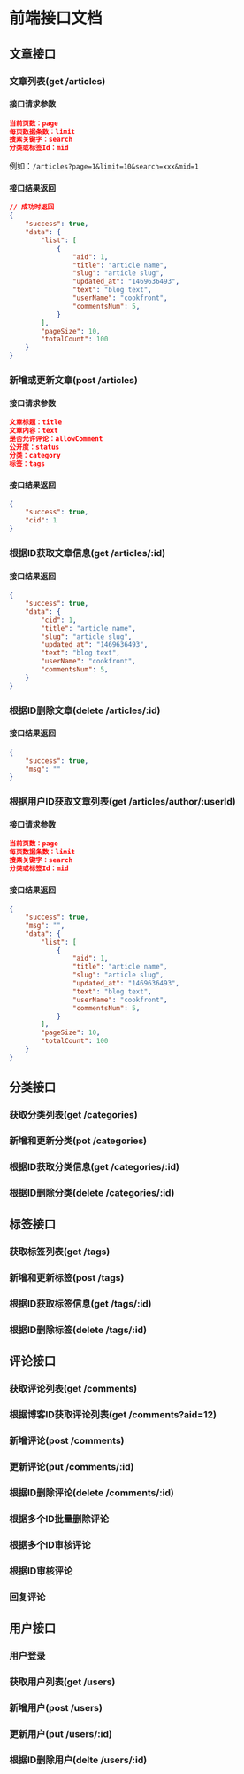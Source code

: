 # 前端接口文档

## 文章接口

### 文章列表(get /articles)

#### 接口请求参数

```json
当前页数：page
每页数据条数：limit
搜素关键字：search
分类或标签Id：mid
```

例如：`/articles?page=1&limit=10&search=xxx&mid=1`

#### 接口结果返回

```json
// 成功时返回
{
	"success": true,
	"data": {
		"list": [
			{
				"aid": 1,
				"title": "article name",
				"slug": "article slug",
				"updated_at": "1469636493",
				"text": "blog text",
				"userName": "cookfront",
				"commentsNum": 5,
			}
		],
		"pageSize": 10,
		"totalCount": 100
	}
}
```

### 新增或更新文章(post /articles)

#### 接口请求参数

```json
文章标题：title
文章内容：text
是否允许评论：allowComment
公开度：status
分类：category
标签：tags
```

#### 接口结果返回

```json
{
	"success": true,
	"cid": 1
}
```

### 根据ID获取文章信息(get /articles/:id)

#### 接口结果返回

```json
{
	"success": true,
	"data": {
		"cid": 1,
		"title": "article name",
		"slug": "article slug",
		"updated_at": "1469636493",
		"text": "blog text",
		"userName": "cookfront",
		"commentsNum": 5,
	}
}
```

### 根据ID删除文章(delete /articles/:id)

#### 接口结果返回

```json
{
	"success": true,
	"msg": ""
}
```

### 根据用户ID获取文章列表(get /articles/author/:userId)

#### 接口请求参数

```json
当前页数：page
每页数据条数：limit
搜素关键字：search
分类或标签Id：mid
```

#### 接口结果返回

```json
{
	"success": true,
	"msg": "",
	"data": {
		"list": [
			{
				"aid": 1,
				"title": "article name",
				"slug": "article slug",
				"updated_at": "1469636493",
				"text": "blog text",
				"userName": "cookfront",
				"commentsNum": 5,
			}
		],
		"pageSize": 10,
		"totalCount": 100
	}
}
```

## 分类接口

### 获取分类列表(get /categories)

### 新增和更新分类(pot /categories)

### 根据ID获取分类信息(get /categories/:id)

### 根据ID删除分类(delete /categories/:id)

## 标签接口

### 获取标签列表(get /tags)

### 新增和更新标签(post /tags)

### 根据ID获取标签信息(get /tags/:id)

### 根据ID删除标签(delete /tags/:id)

## 评论接口

### 获取评论列表(get /comments)

### 根据博客ID获取评论列表(get /comments?aid=12)

### 新增评论(post /comments)

### 更新评论(put /comments/:id)

### 根据ID删除评论(delete /comments/:id)

### 根据多个ID批量删除评论

### 根据多个ID审核评论

### 根据ID审核评论

### 回复评论

## 用户接口

### 用户登录

### 获取用户列表(get /users)

### 新增用户(post /users)

### 更新用户(put /users/:id)

### 根据ID删除用户(delte /users/:id)

